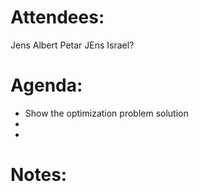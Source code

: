 
# Attendees:

Jens 
Albert 
Petar 
JEns 
Israel?
# Agenda:

- Show the optimization problem solution 
- 
- 

# Notes:
